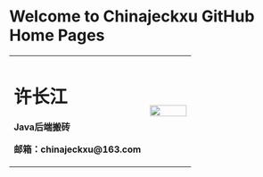 # Welcome to Chinajeckxu GitHub Home Pages
<table border="0">
  <tr>
    <td width="75%">
      <h1>许长江</h1>
      <p><b>Java后端搬砖</b></p>
      <p><b>邮箱：chinajeckxu@163.com</b></p>
    </td>
    <td width="25%">
      <img src="https://avatars.githubusercontent.com/u/50012016?v=4" width="100%">
    </td>
  </tr>
</table>
